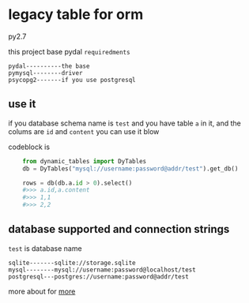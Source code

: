 # legacy table for orm
py2.7

this project base pydal `requiredments`

    pydal----------the base
    pymysql--------driver
    psycopg2-------if you use postgresql


## use it
if you database schema name is `test` and you have table `a` in it, and the colums are `id` and `content`
you can use it blow 

codeblock is 
```python
    from dynamic_tables import DyTables
    db = DyTables("mysql://username:password@addr/test").get_db()

    rows = db(db.a.id > 0).select()
    #>>> a.id,a.content
    #>>> 1,1
    #>>> 2,2

```

## database supported and connection strings
`test` is database name

    sqlite-------sqlite://storage.sqlite
    mysql--------mysql://username:password@localhost/test
    postgresql---postgres://username:password@addr/test

more about for [more](http://www.web2py.com/books/default/chapter/29/06/the-database-abstraction-layer)